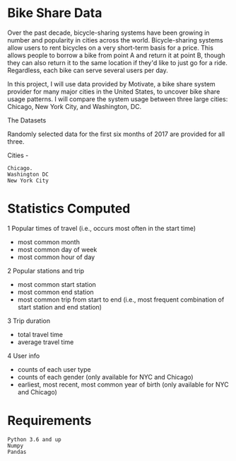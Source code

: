 # Bike Share Data

Over the past decade, bicycle-sharing systems have been growing in number and popularity in cities across the world. Bicycle-sharing systems allow users to rent bicycles on a very short-term basis for a price. This allows people to borrow a bike from point A and return it at point B, though they can also return it to the same location if they'd like to just go for a ride. Regardless, each bike can serve several users per day.

In this project, I will use data provided by Motivate, a bike share system provider for many major cities in the United States, to uncover bike share usage patterns. I will compare the system usage between three large cities: Chicago, New York City, and Washington, DC.

The Datasets

Randomly selected data for the first six months of 2017 are provided for all three.

Cities -

    Chicago.
    Washington DC
    New York City

# Statistics Computed

1 Popular times of travel (i.e., occurs most often in the start time)

* most common month
* most common day of week
* most common hour of day

2 Popular stations and trip

* most common start station
* most common end station
* most common trip from start to end (i.e., most frequent combination of start station and end station)

3 Trip duration

* total travel time
* average travel time

4 User info

* counts of each user type
* counts of each gender (only available for NYC and Chicago)
* earliest, most recent, most common year of birth (only available for NYC and Chicago)

# Requirements

    Python 3.6 and up
    Numpy
    Pandas
